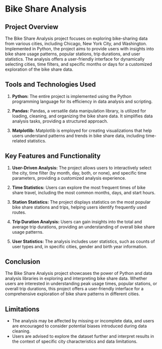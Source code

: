 # Bike Share Analysis

## Project Overview

The Bike Share Analysis project focuses on exploring bike-sharing data from various cities, including Chicago, New York City, and Washington. Implemented in Python, the project aims to provide users with insights into bike share usage patterns, popular stations, trip durations, and user statistics. The analysis offers a user-friendly interface for dynamically selecting cities, time filters, and specific months or days for a customized exploration of the bike share data.

## Tools and Technologies Used

1. **Python:** The entire project is implemented using the Python programming language for its efficiency in data analysis and scripting.

2. **Pandas:** Pandas, a versatile data manipulation library, is utilized for loading, cleaning, and organizing the bike share data. It simplifies data analysis tasks, providing a structured approach.

3. **Matplotlib:** Matplotlib is employed for creating visualizations that help users understand patterns and trends in bike share data, including time-related statistics.

## Key Features and Functionality

1. **User-Driven Analysis:** The project allows users to interactively select the city, time filter (by month, day, both, or none), and specific time parameters, providing a customized analysis experience.

2. **Time Statistics:** Users can explore the most frequent times of bike share travel, including the most common months, days, and start hours.

3. **Station Statistics:** The project displays statistics on the most popular bike share stations and trips, helping users identify frequently used routes.

4. **Trip Duration Analysis:** Users can gain insights into the total and average trip durations, providing an understanding of overall bike share usage patterns.

5. **User Statistics:** The analysis includes user statistics, such as counts of user types and, in specific cities, gender and birth year information.

## Conclusion

The Bike Share Analysis project showcases the power of Python and data analysis libraries in exploring and interpreting bike share data. Whether users are interested in understanding peak usage times, popular stations, or overall trip durations, this project offers a user-friendly interface for a comprehensive exploration of bike share patterns in different cities.

## Limitations

- The analysis may be affected by missing or incomplete data, and users are encouraged to consider potential biases introduced during data cleaning.
- Users are advised to explore the dataset further and interpret results in the context of specific city characteristics and data limitations.
